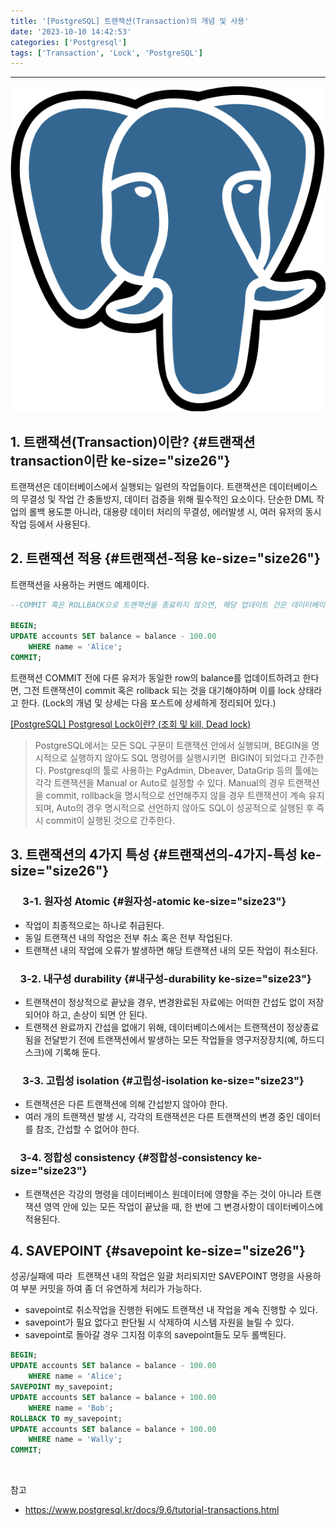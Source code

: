 ```yaml
---
title: '[PostgreSQL] 트랜잭션(Transaction)의 개념 및 사용'
date: '2023-10-10 14:42:53'
categories: ['Postgresql']
tags: ['Transaction', 'Lock', 'PostgreSQL']
---
```


------------------------------------------------------------------------

![](/images/posts/20/img.png)

## 1. 트랜잭션(Transaction)이란? {#트랜잭션transaction이란 ke-size="size26"}

트랜잭션은 데이터베이스에서 실행되는 일련의 작업들이다. 트랜잭션은 데이터베이스의 무결성 및 작업 간 충돌방지, 데이터 검증을 위해 필수적인 요소이다. 단순한 DML 작업의 롤백 용도뿐 아니라, 대용량 데이터 처리의 무결성, 에러발생 시, 여러 유저의 동시작업 등에서 사용된다.

## 2. 트랜잭션 적용 {#트랜잭션-적용 ke-size="size26"}

트랜잭션을 사용하는 커맨드 예제이다.

``` {.sql style="background-color: #f8f8f8; color: #383a42; text-align: start;" ke-type="codeblock" ke-language="sql"}
--COMMIT 혹은 ROLLBACK으로 트랜잭션을 종료하지 않으면, 해당 업데이트 건은 데이터베이스에 적용되지 않는다.

BEGIN;
UPDATE accounts SET balance = balance - 100.00
    WHERE name = 'Alice';
COMMIT;
```

트랜잭션 COMMIT 전에 다른 유저가 동일한 row의 balance를 업데이트하려고 한다면, 그전 트랜잭션이 commit 혹은 rollback 되는 것을 대기해야하며 이를 lock 상태라고 한다. (Lock의 개념 및 상세는 다음 포스트에 상세하게 정리되어 있다.)

[\[PostgreSQL\] Postgresql Lock이란? (조회 및 kill, Dead lock)](https://junhkang.tistory.com/4)

> PostgreSQL에서는 모든 SQL 구문이 트랜잭션 안에서 실행되며, BEGIN을 명시적으로 실행하지 않아도 SQL 명령어를 실행시키면  BIGIN이 되었다고 간주한다. Postgresql의 툴로 사용하는 PgAdmin, Dbeaver, DataGrip 등의 툴에는 각각 트랜잭션을 Manual or Auto로 설정할 수 있다. Manual의 경우 트랜잭션을 commit, rollback을 명시적으로 선언해주지 않을 경우 트랜잭션이 계속 유지되며, Auto의 경우 명시적으로 선언하지 않아도 SQL이 성공적으로 실행된 후 즉시 commit이 실행된 것으로 간주한다.

## 3. 트랜잭션의 4가지 특성 {#트랜잭션의-4가지-특성 ke-size="size26"}

###      3-1. 원자성 Atomic {#원자성-atomic ke-size="size23"}

-   작업이 최종적으로는 하나로 취급된다.
-   동일 트랜잭션 내의 작업은 전부 취소 혹은 전부 작업된다.
-   트랜잭션 내의 작업에 오류가 발생하면 해당 트랜잭션 내의 모든 작업이 취소된다. 

###     3-2. 내구성 durability {#내구성-durability ke-size="size23"}

-   트랜잭션이 정상적으로 끝났을 경우, 변경완료된 자료에는 어떠한 간섭도 없이 저장되어야 하고, 손상이 되면 안 된다.
-   트랜잭션 완료까지 간섭을 없애기 위해, 데이터베이스에서는 트랜잭션이 정상종료됨을 전달받기 전에 트랜잭션에서 발생하는 모든 작업들을 영구저장장치(예, 하드디스크)에 기록해 둔다.

###      3-3. 고립성 isolation {#고립성-isolation ke-size="size23"}

-   트랜잭션은 다른 트랜잭션에 의해 간섭받지 않아야 한다.
-   여러 개의 트랜잭션 발생 시, 각각의 트랜잭션은 다른 트랜잭션의 변경 중인 데이터를 참조, 간섭할 수 없어야 한다.

###     3-4. 정합성 consistency {#정합성-consistency ke-size="size23"}

-   트랜잭션은 각강의 명령을 데이터베이스 원데이터에 영향을 주는 것이 아니라 트랜잭션 영역 안에 있는 모든 작업이 끝났을 때, 한 번에 그 변경사항이 데이터베이스에 적용된다.

## 4. SAVEPOINT {#savepoint ke-size="size26"}

성공/실패에 따라  트랜잭션 내의 작업은 일괄 처리되지만 SAVEPOINT 명령을 사용하여 부분 커밋을 하여 좀 더 유연하게 처리가 가능하다.

-   savepoint로 취소작업을 진행한 뒤에도 트랜잭션 내 작업을 계속 진행할 수 있다.
-   savepoint가 필요 없다고 판단될 시 삭제하여 시스템 자원을 늘릴 수 있다.
-   savepoint로 돌아갈 경우 그지점 이후의 savepoint들도 모두 롤백된다.

``` {.sql ke-language="sql" ke-type="codeblock"}
BEGIN;
UPDATE accounts SET balance = balance - 100.00
    WHERE name = 'Alice';
SAVEPOINT my_savepoint;
UPDATE accounts SET balance = balance + 100.00
    WHERE name = 'Bob';
ROLLBACK TO my_savepoint;
UPDATE accounts SET balance = balance + 100.00
    WHERE name = 'Wally';
COMMIT;
```
 

참고 

- https://www.postgresql.kr/docs/9.6/tutorial-transactions.html

